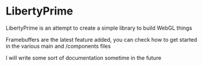 # LibertyPrime

LibertyPrime is an attempt to create a simple library to build WebGL things

Framebuffers are the latest feature added, you can check how to get started in the various main and /components files

I will write some sort of documentation sometime in the future 
